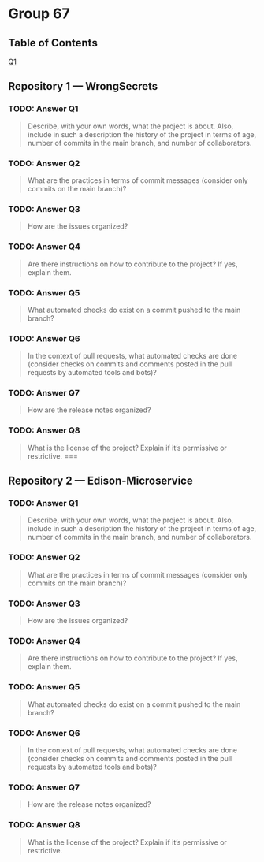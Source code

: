 # Group 67

## Table of Contents
[Q1](../#Q1)
## Repository 1 — WrongSecrets
### TODO: Answer Q1
> Describe, with your own words, what the project is about. Also, include in such a description the history of the project in terms of age, number of commits in the main branch, and number of collaborators.

### TODO: Answer Q2
> What are the practices in terms of commit messages (consider only commits on the main branch)?

### TODO: Answer Q3
> How are the issues organized?

### TODO: Answer Q4
> Are there instructions on how to contribute to the project? If yes, explain them.

### TODO: Answer Q5
> What automated checks do exist on a commit pushed to the main branch?

### TODO: Answer Q6
> In the context of pull requests, what automated checks are done (consider checks on commits and comments posted in the pull requests by automated tools and bots)?

### TODO: Answer Q7
> How are the release notes organized?

### TODO: Answer Q8
> What is the license of the project? Explain if it’s permissive or restrictive.
=== 
## Repository 2 — Edison-Microservice
### TODO: Answer Q1
> Describe, with your own words, what the project is about. Also, include in such a description the history of the project in terms of age, number of commits in the main branch, and number of collaborators.

### TODO: Answer Q2
> What are the practices in terms of commit messages (consider only commits on the main branch)?

### TODO: Answer Q3
> How are the issues organized?

### TODO: Answer Q4
> Are there instructions on how to contribute to the project? If yes, explain them.

### TODO: Answer Q5
> What automated checks do exist on a commit pushed to the main branch?

### TODO: Answer Q6
> In the context of pull requests, what automated checks are done (consider checks on commits and comments posted in the pull requests by automated tools and bots)?

### TODO: Answer Q7
> How are the release notes organized?

### TODO: Answer Q8
> What is the license of the project? Explain if it’s permissive or restrictive.
